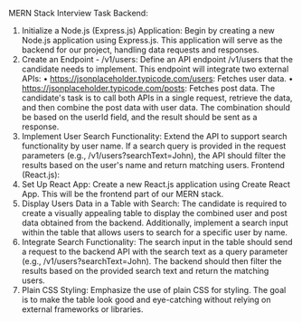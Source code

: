 MERN Stack Interview Task
Backend:
1. Initialize a Node.js (Express.js) Application:
Begin by creating a new Node.js application using Express.js. This application will serve
as the backend for our project, handling data requests and responses.
2. Create an Endpoint - /v1/users:
Define an API endpoint /v1/users that the candidate needs to implement. This
endpoint will integrate two external APIs:
• https://jsonplaceholder.typicode.com/users: Fetches user data.
• https://jsonplaceholder.typicode.com/posts: Fetches post data.
The candidate's task is to call both APIs in a single request, retrieve the data, and then
combine the post data with user data. The combination should be based on the userId
field, and the result should be sent as a response.
3. Implement User Search Functionality:
Extend the API to support search functionality by user name. If a search query is
provided in the request parameters (e.g., /v1/users?searchText=John), the API should
filter the results based on the user's name and return matching users.
Frontend (React.js):
1. Set Up React App:
Create a new React.js application using Create React App. This will be the frontend part
of our MERN stack.
2. Display Users Data in a Table with Search:
The candidate is required to create a visually appealing table to display the combined
user and post data obtained from the backend. Additionally, implement a search input
within the table that allows users to search for a specific user by name.
3. Integrate Search Functionality:
The search input in the table should send a request to the backend API with the search
text as a query parameter (e.g., /v1/users?searchText=John). The backend should then
filter the results based on the provided search text and return the matching users.
4. Plain CSS Styling:
Emphasize the use of plain CSS for styling. The goal is to make the table look good
and eye-catching without relying on external frameworks or libraries.

